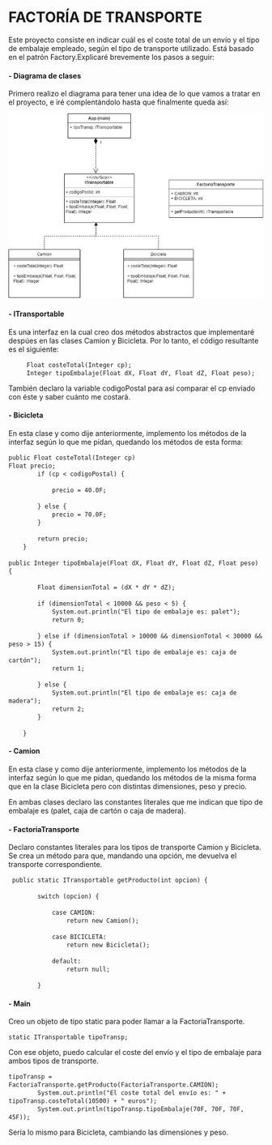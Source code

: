 # FACTORÍA DE TRANSPORTE

Este proyecto consiste en indicar cuál es el coste total de un envío y el tipo de embalaje empleado, 
según el tipo de transporte utilizado. Está basado en el patrón Factory.Explicaré brevemente los pasos
a seguir:

#### **- Diagrama de clases**
Primero realizo el diagrama para tener una idea de lo que vamos a tratar en el proyecto, e iré complentándolo
hasta que finalmente queda así:

![Diagrama de clases](FactoriaDeTransporte.jpg)

#### **- ITransportable**
Es una interfaz en la cual creo dos métodos abstractos que implementaré despúes en las clases 
Camion y Bicicleta.
Por lo tanto, el código resultante es el siguiente:

```
     Float costeTotal(Integer cp);
     Integer tipoEmbalaje(Float dX, Float dY, Float dZ, Float peso);
```

También declaro la variable codigoPostal para así comparar el cp enviado con éste y saber 
cuánto me costará.

#### **- Bicicleta**
En esta clase y como dije anteriormente, implemento los métodos de la interfaz según 
lo que me pidan, quedando los métodos de esta forma:

```
public Float costeTotal(Integer cp) 
Float precio;
        if (cp < codigoPostal) {

            precio = 40.0F;

        } else {
            precio = 70.0F;
        }

        return precio;
    }

public Integer tipoEmbalaje(Float dX, Float dY, Float dZ, Float peso) {

        Float dimensionTotal = (dX * dY * dZ);

        if (dimensionTotal < 10000 && peso < 5) {
            System.out.println("El tipo de embalaje es: palet");
            return 0;

        } else if (dimensionTotal > 10000 && dimensionTotal < 30000 && peso > 15) {
            System.out.println("El tipo de embalaje es: caja de cartón");
            return 1;

        } else {
            System.out.println("El tipo de embalaje es: caja de madera");
            return 2;
        }

    }
```

#### **- Camion**
En esta clase y como dije anteriormente, implemento los métodos de la interfaz según 
lo que me pidan, quedando los métodos de la misma forma que en la clase Bicicleta 
pero con distintas dimensiones, peso y precio.

En ambas clases declaro las constantes literales que me indican que tipo de embalaje es
(palet, caja de cartón o caja de madera).


#### **- FactoriaTransporte**
Declaro constantes literales para los tipos de transporte Camion y Bicicleta.
Se crea un método para que, mandando una opción, me devuelva el transporte correspondiente.

```
 public static ITransportable getProducto(int opcion) {

        switch (opcion) {

            case CAMION:
                return new Camion();

            case BICICLETA:
                return new Bicicleta();

            default:
                return null;

        }
 ```       

#### **- Main**
Creo un objeto de tipo static para poder llamar a la FactoriaTransporte.

```
static ITransportable tipoTransp;
```

Con ese objeto, puedo calcular el coste del envío y el tipo de embalaje
para ambos tipos de transporte.

```
tipoTransp = FactoriaTransporte.getProducto(FactoriaTransporte.CAMION);
        System.out.println("El coste total del envío es: " + tipoTransp.costeTotal(10500) + " euros");
        System.out.println(tipoTransp.tipoEmbalaje(70F, 70F, 70F, 45F));
```    
Sería lo mismo para Bicicleta, cambiando las dimensiones y peso.



